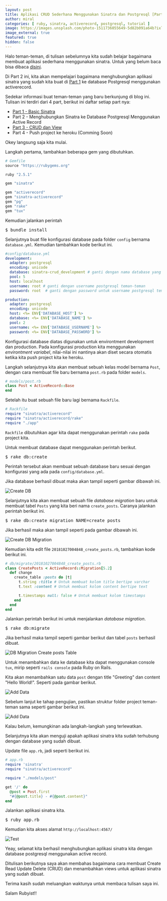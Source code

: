 ```yaml
---
layout: post
title: Aplikasi CRUD Sederhana Menggunakan Sinatra dan Postgresql [Part 2]
author: miral
categories: [ ruby, sinatra, activerecord, postgresql, tutorial ]
image: https://images.unsplash.com/photo-1511736055649-5d82b091a64b?ixlib=rb-0.3.5&ixid=eyJhcHBfaWQiOjEyMDd9&s=c7f58a6d6a0753fd89f2db82a55bb7cb&auto=format&fit=crop&w=750&q=80
image_external: true
featured: true
hidden: false
---
```


Halo teman-teman, di tulisan sebelumnya kita sudah belajar bagaimana membuat aplikasi sederhana menggunakan sinatra.
Untuk yang belum baca bisa dibaca [disini](/2018/10/25/membuat-simple-crud-dengan-sinatra-dan-postgresql-part-1).

Di Part 2 ini, kita akan mempelajari bagaimana menghubungkan aplikasi sinatra yang sudah kita buat di [Part 1](/2018/10/25/membuat-simple-crud-dengan-sinatra-dan-postgresql-part-1) ke database Postgresql menggunakan activerecord.


Sedekar informasi buat teman-teman yang baru berkunjung di blog ini. Tulisan ini terdiri dari 4 part, berikut ini daftar setiap part nya:

+ [Part 1 - Basic Sinatra](/2018/10/25/membuat-simple-crud-dengan-sinatra-dan-postgresql-part-1)
+ Part 2 - Menghubungkan Sinatra ke Database Postgresql Menggunakan Active Record
+ [Part 3 - CRUD dan View](http://localhost:4000/2018/11/02/aplikasi-crud-sederhana-menggunakan-sinatra-dan-postgresql-part-3)
+ Part 4 - Push project ke heroku (Comming Soon)

Okey langsung saja kita mulai.

Langkah pertama, tambahkan beberapa gem yang dibutuhkan.

```ruby
# Gemfile
source "https://rubygems.org"

ruby "2.5.1"

gem "sinatra"

gem "activerecord"
gem "sinatra-activerecord"
gem "pg"
gem "rake"
gem "tux"

```

Kemudian jalankan perintah 

<pre>$ bundle install</pre>

Selanjutnya buat file konfigurasi database pada folder `config` bernama `database.yml`.
Kemudian tambahkan kode berikut ini.

```yaml
#config/database.yml
development:
  adapter: postgresql
  encoding: unicode
  database: sinatra-crud_development # ganti dengan nama database yang diinginkan
  pool: 5
  host: localhost
  username: root # ganti dengan username postgresql teman-teman
  password: root  # ganti dengan password untuk username postgresql teman-teman

production:
  adapter: postgresql
  encoding: unicode
  host: <%= ENV['DATABASE_HOST'] %>
  database: <%= ENV['DATABASE_NAME'] %>
  pool: 2
  username: <%= ENV['DATABASE_USERNAME'] %>
  password: <%= ENV['DATABASE_PASSWORD'] %>
```

Konfigurasi database diatas digunakan untuk environtment development dan production. Pada konfigurasi production kita menggunakan *environtment variabel*, 
nilai-nilai ini nantinya akan diset secara otomatis ketika kita push project kita ke heroku.

Langkah selanjutnya kita akan membuat sebuah kelas model bernama `Post`, dengan cara membuat file baru bernama `post.rb` pada folder `models`.

```ruby
# models/post.rb
class Post < ActiveRecord::Base
end
```

Setelah itu buat sebuah file baru lagi bernama `Rackfile`.

```ruby
# Rackfile
require "sinatra/activerecord"
require "sinatra/activerecord/rake"
require "./app"
```

`Rackfile` dibutuhkan agar kita dapat menggunakan perintah `rake` pada project kita. 

Untuk membuat database dapat menggunakan perintah berikut.

<pre>$ rake db:create</pre>

Perintah tersebut akan membuat sebuah database baru sesuai dengan konfigurasi yang ada pada `config/database.yml`.

Jika database berhasil dibuat maka akan tampil seperti gambar dibawah ini.

![Create DB]({{site.url}}/assets/images/sinatra-crud-postgres/Screenshot_2018-10-27_07-38-40.png)

Selanjutnya kita akan membuat sebuah file *database migration* baru untuk membuat tabel `Posts` yang kita beri nama `create_posts`. Caranya jalankan perintah berikut ini.

<pre>$ rake db:create_migration NAME=create_posts</pre>

Jika berhasil maka akan tampil seperti pada gambar dibawah ini.

![Create DB Migration]({{site.url}}/assets/images/sinatra-crud-postgres/Screenshot_2018-10-27_07-49-06.png)

Kemudian kita edit file `20181027004848_create_posts.rb`, tambahkan kode berikut ini.

```ruby
# db/migrate/20181027004848_create_posts.rb
class CreatePosts < ActiveRecord::Migration[5.2]
  def change
    create_table :posts do |t|
      t.string :title # Untuk membuat kolom title bertipe varchar
      t.text :content # Untuk membuat kolom content bertipe text

      t.timestamps null: false # Untuk membuat kolom timestamps
    end
  end
end

```

Jalankan perintah berikut ini untuk menjalankan *database migration*. 

<pre>$ rake db:migrate</pre>

Jika berhasil maka tampil seperti gambar berikut dan tabel `posts` berhasil dibuat.

![DB Migration Create posts Table]({{site.url}}/assets/images/sinatra-crud-postgres/Screenshot_2018-10-27_07-54-13.png)

Untuk menambahkan data ke database kita dapat menggunakan console `tux`, mirip seperti `rails console` pada Ruby on Rails.

Kita akan menambahkan satu data `post` dengan title "Greeting" dan content "Hello World!". Seperti pada gambar berikut.

![Add Data]({{site.url}}/assets/images/sinatra-crud-postgres/Screenshot_2018-10-27_08-44-50.png)

Sebelum lanjut ke tahap pengujian, pastikan struktur folder project teman-teman sama seperti gambar berikut ini.

![Add Data]({{site.url}}/assets/images/sinatra-crud-postgres/Screenshot_2018-10-27_09-05-42.png)

Kalau belum, kemungkinan ada langkah-langkah yang terlewatkan.

Selanjutnya kita akan menguji apakah aplikasi sinatra kita sudah terhubung dengan database yang sudah dibuat.

Update file `app.rb`, jadi seperti berikut ini.

```ruby
# app.rb
require 'sinatra'
require "sinatra/activerecord"

require "./models/post"

get '/' do
  @post = Post.first
  "#{@post.title} - #{@post.content}"
end

```

Jalankan aplikasi sinatra kita.

<pre>$ ruby app.rb</pre>

Kemudian kita akses alamat `http://localhost:4567/`

![Test]({{site.url}}/assets/images/sinatra-crud-postgres/Screenshot_2018-10-27_08-59-03.png)

Yeay, selamat kita berhasil menghubungkan aplikasi sinatra kita dengan database postgresql menggunakan active record.

Ditulisan berikutnya saya akan membahas bagaimana cara membuat Create Read Update Delete (CRUD) dan menambahkan views untuk aplikasi sinatra yang sudah dibuat.

Terima kasih sudah meluangkan waktunya untuk membaca tulisan saya ini.

Salam Rubyist!!

